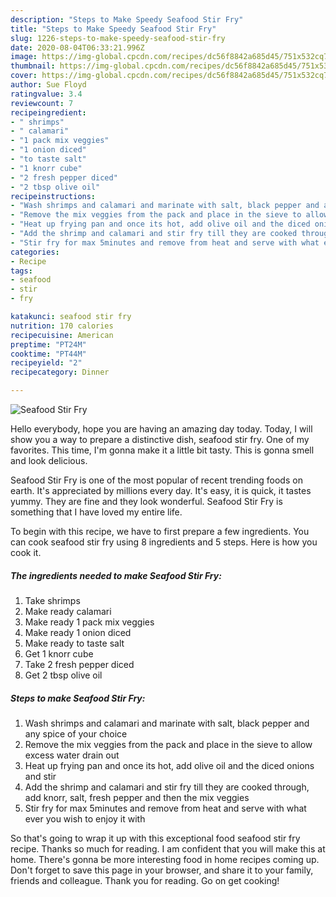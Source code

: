 ```yaml
---
description: "Steps to Make Speedy Seafood Stir Fry"
title: "Steps to Make Speedy Seafood Stir Fry"
slug: 1226-steps-to-make-speedy-seafood-stir-fry
date: 2020-08-04T06:33:21.996Z
image: https://img-global.cpcdn.com/recipes/dc56f8842a685d45/751x532cq70/seafood-stir-fry-recipe-main-photo.jpg
thumbnail: https://img-global.cpcdn.com/recipes/dc56f8842a685d45/751x532cq70/seafood-stir-fry-recipe-main-photo.jpg
cover: https://img-global.cpcdn.com/recipes/dc56f8842a685d45/751x532cq70/seafood-stir-fry-recipe-main-photo.jpg
author: Sue Floyd
ratingvalue: 3.4
reviewcount: 7
recipeingredient:
- " shrimps"
- " calamari"
- "1 pack mix veggies"
- "1 onion diced"
- "to taste salt"
- "1 knorr cube"
- "2 fresh pepper diced"
- "2 tbsp olive oil"
recipeinstructions:
- "Wash shrimps and calamari and marinate with salt, black pepper and any spice of your choice"
- "Remove the mix veggies from the pack and place in the sieve to allow excess water drain out"
- "Heat up frying pan and once its hot, add olive oil and the diced onions and stir"
- "Add the shrimp and calamari and stir fry till they are cooked through, add knorr, salt, fresh pepper and then the mix veggies"
- "Stir fry for max 5minutes and remove from heat and serve with what ever you wish to enjoy it with"
categories:
- Recipe
tags:
- seafood
- stir
- fry

katakunci: seafood stir fry 
nutrition: 170 calories
recipecuisine: American
preptime: "PT24M"
cooktime: "PT44M"
recipeyield: "2"
recipecategory: Dinner

---
```



![Seafood Stir Fry](https://img-global.cpcdn.com/recipes/dc56f8842a685d45/751x532cq70/seafood-stir-fry-recipe-main-photo.jpg)

Hello everybody, hope you are having an amazing day today. Today, I will show you a way to prepare a distinctive dish, seafood stir fry. One of my favorites. This time, I'm gonna make it a little bit tasty. This is gonna smell and look delicious.



Seafood Stir Fry is one of the most popular of recent trending foods on earth. It's appreciated by millions every day. It's easy, it is quick, it tastes yummy. They are fine and they look wonderful. Seafood Stir Fry is something that I have loved my entire life.


To begin with this recipe, we have to first prepare a few ingredients. You can cook seafood stir fry using 8 ingredients and 5 steps. Here is how you cook it.

<!--inarticleads1-->

##### The ingredients needed to make Seafood Stir Fry:

1. Take  shrimps
1. Make ready  calamari
1. Make ready 1 pack mix veggies
1. Make ready 1 onion diced
1. Make ready to taste salt
1. Get 1 knorr cube
1. Take 2 fresh pepper diced
1. Get 2 tbsp olive oil




<!--inarticleads2-->

##### Steps to make Seafood Stir Fry:

1. Wash shrimps and calamari and marinate with salt, black pepper and any spice of your choice
1. Remove the mix veggies from the pack and place in the sieve to allow excess water drain out
1. Heat up frying pan and once its hot, add olive oil and the diced onions and stir
1. Add the shrimp and calamari and stir fry till they are cooked through, add knorr, salt, fresh pepper and then the mix veggies
1. Stir fry for max 5minutes and remove from heat and serve with what ever you wish to enjoy it with




So that's going to wrap it up with this exceptional food seafood stir fry recipe. Thanks so much for reading. I am confident that you will make this at home. There's gonna be more interesting food in home recipes coming up. Don't forget to save this page in your browser, and share it to your family, friends and colleague. Thank you for reading. Go on get cooking!
